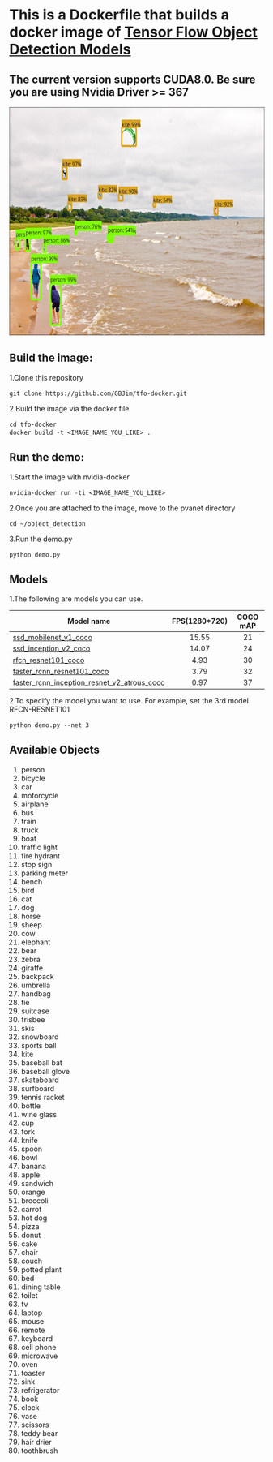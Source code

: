 # This is a Dockerfile that builds a docker image of [Tensor Flow Object Detection Models](https://github.com/tensorflow/models/tree/master/object_detection)

## The current version supports CUDA8.0. Be sure you are using Nvidia Driver >= 367 



<p align="center">
  <img src="https://github.com/tensorflow/models/raw/master/object_detection/g3doc/img/kites_detections_output.jpg" width=676 height=450>
</p>

## Build the image:
1.Clone this repository
```Shell
git clone https://github.com/GBJim/tfo-docker.git
```

2.Build the image via the docker file
```Shell
cd tfo-docker
docker build -t <IMAGE_NAME_YOU_LIKE> .
```

## Run the demo:
1.Start the image with nvidia-docker
```Shell 
nvidia-docker run -ti <IMAGE_NAME_YOU_LIKE>
```

2.Once you are attached to the image, move to the pvanet directory
```Shell 
cd ~/object_detection
```

3.Run the demo.py
```Shell 
python demo.py
```
## Models
1.The following are models you can use.

| Model name  | FPS(1280*720) | COCO mAP |
| ------------ | :--------------: | :--------------: |
| [ssd_mobilenet_v1_coco](http://download.tensorflow.org/models/object_detection/ssd_mobilenet_v1_coco_11_06_2017.tar.gz) | 15.55 | 21 |
| [ssd_inception_v2_coco](http://download.tensorflow.org/models/object_detection/ssd_inception_v2_coco_11_06_2017.tar.gz) | 14.07 | 24 | 
| [rfcn_resnet101_coco](http://download.tensorflow.org/models/object_detection/rfcn_resnet101_coco_11_06_2017.tar.gz)  | 4.93 | 30 | 
| [faster_rcnn_resnet101_coco](http://download.tensorflow.org/models/object_detection/faster_rcnn_resnet101_coco_11_06_2017.tar.gz) | 3.79 | 32 | 
| [faster_rcnn_inception_resnet_v2_atrous_coco](http://download.tensorflow.org/models/object_detection/faster_rcnn_inception_resnet_v2_atrous_coco_11_06_2017.tar.gz) | 0.97 | 37 |

2.To specify the model you want to use. For example, set the 3rd model RFCN-RESNET101
```Shell
python demo.py --net 3 
```

## Available Objects
1. person
2. bicycle
3. car
4. motorcycle
5. airplane
6. bus
7. train
8. truck
9. boat
10. traffic light
11. fire hydrant
12. stop sign
13. parking meter
14. bench
15. bird
16. cat
17. dog
18. horse
19. sheep
20. cow
21. elephant
22. bear
23. zebra
24. giraffe
25. backpack
26. umbrella
27. handbag
28. tie
29. suitcase
30. frisbee
31. skis
32. snowboard
33. sports ball
34. kite
35. baseball bat
36. baseball glove
37. skateboard
38. surfboard
39. tennis racket
40. bottle
41. wine glass
42. cup
43. fork
44. knife
45. spoon
46. bowl
47. banana
48. apple
49. sandwich
50. orange
51. broccoli
52. carrot
53. hot dog
54. pizza
55. donut
56. cake
57. chair
58. couch
59. potted plant
60. bed
61. dining table
62. toilet
63. tv
64. laptop
65. mouse
66. remote
67. keyboard
68. cell phone
69. microwave
70. oven
71. toaster
72. sink
73. refrigerator
74. book
75. clock
76. vase
77. scissors
78. teddy bear
79. hair drier
80. toothbrush
